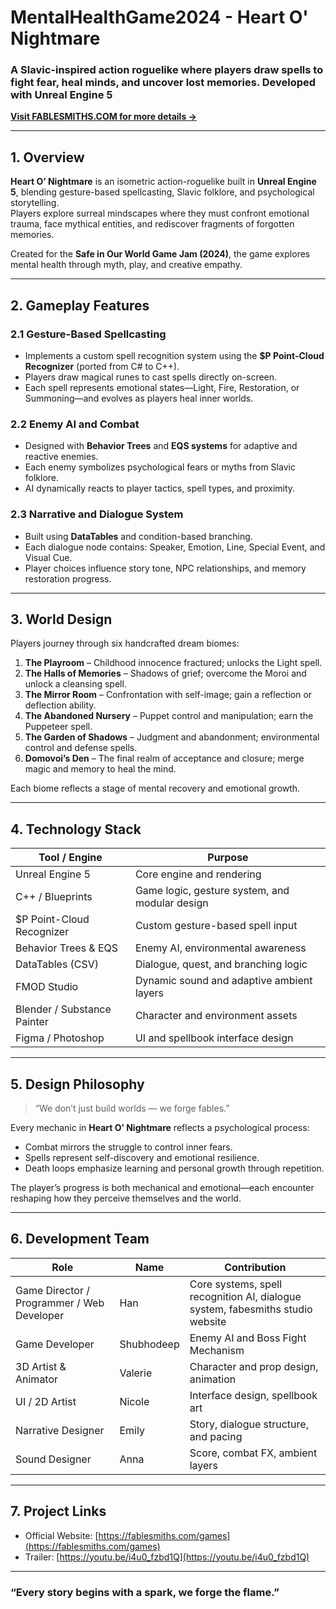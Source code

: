 # MentalHealthGame2024 - Heart O' Nightmare  
### A Slavic-inspired action roguelike where players draw spells to fight fear, heal minds, and uncover lost memories. Developed with Unreal Engine 5

[**Visit FABLESMITHS.COM for more details →**](https://fablesmiths.com/games)

---

## 1. Overview

**Heart O’ Nightmare** is an isometric action-roguelike built in **Unreal Engine 5**, blending gesture-based spellcasting, Slavic folklore, and psychological storytelling.  
Players explore surreal mindscapes where they must confront emotional trauma, face mythical entities, and rediscover fragments of forgotten memories.  

Created for the **Safe in Our World Game Jam (2024)**, the game explores mental health through myth, play, and creative empathy.

---

## 2. Gameplay Features

### 2.1 Gesture-Based Spellcasting  
- Implements a custom spell recognition system using the **$P Point-Cloud Recognizer** (ported from C# to C++).  
- Players draw magical runes to cast spells directly on-screen.  
- Each spell represents emotional states—Light, Fire, Restoration, or Summoning—and evolves as players heal inner worlds.

### 2.2 Enemy AI and Combat  
- Designed with **Behavior Trees** and **EQS systems** for adaptive and reactive enemies.  
- Each enemy symbolizes psychological fears or myths from Slavic folklore.  
- AI dynamically reacts to player tactics, spell types, and proximity.

### 2.3 Narrative and Dialogue System  
- Built using **DataTables** and condition-based branching.  
- Each dialogue node contains: Speaker, Emotion, Line, Special Event, and Visual Cue.  
- Player choices influence story tone, NPC relationships, and memory restoration progress.

---

## 3. World Design

Players journey through six handcrafted dream biomes:

1. **The Playroom** – Childhood innocence fractured; unlocks the Light spell.  
2. **The Halls of Memories** – Shadows of grief; overcome the Moroi and unlock a cleansing spell.  
3. **The Mirror Room** – Confrontation with self-image; gain a reflection or deflection ability.  
4. **The Abandoned Nursery** – Puppet control and manipulation; earn the Puppeteer spell.  
5. **The Garden of Shadows** – Judgment and abandonment; environmental control and defense spells.  
6. **Domovoi’s Den** – The final realm of acceptance and closure; merge magic and memory to heal the mind.

Each biome reflects a stage of mental recovery and emotional growth.

---

## 4. Technology Stack

| Tool / Engine | Purpose |
|----------------|----------|
| Unreal Engine 5 | Core engine and rendering |
| C++ / Blueprints | Game logic, gesture system, and modular design |
| $P Point-Cloud Recognizer | Custom gesture-based spell input |
| Behavior Trees & EQS | Enemy AI, environmental awareness |
| DataTables (CSV) | Dialogue, quest, and branching logic |
| FMOD Studio | Dynamic sound and adaptive ambient layers |
| Blender / Substance Painter | Character and environment assets |
| Figma / Photoshop | UI and spellbook interface design |

---

## 5. Design Philosophy

> “We don’t just build worlds — we forge fables.”

Every mechanic in **Heart O’ Nightmare** reflects a psychological process:
- Combat mirrors the struggle to control inner fears.  
- Spells represent self-discovery and emotional resilience.  
- Death loops emphasize learning and personal growth through repetition.

The player’s progress is both mechanical and emotional—each encounter reshaping how they perceive themselves and the world.

---

## 6. Development Team

| Role | Name | Contribution |
|------|------|---------------|
| Game Director / Programmer / Web Developer | Han | Core systems, spell recognition AI, dialogue system, fabesmiths studio website |
| Game Developer | Shubhodeep | Enemy AI and Boss Fight Mechanism |
| 3D Artist & Animator | Valerie | Character and prop design, animation |
| UI / 2D Artist | Nicole | Interface design, spellbook art |
| Narrative Designer | Emily | Story, dialogue structure, and pacing |
| Sound Designer | Anna | Score, combat FX, ambient layers |

---

## 7. Project Links

- Official Website: [https://fablesmiths.com/games](https://fablesmiths.com/games)  
- Trailer: [https://youtu.be/i4u0_fzbd1Q](https://youtu.be/i4u0_fzbd1Q)

---

### “Every story begins with a spark, we forge the flame.”
